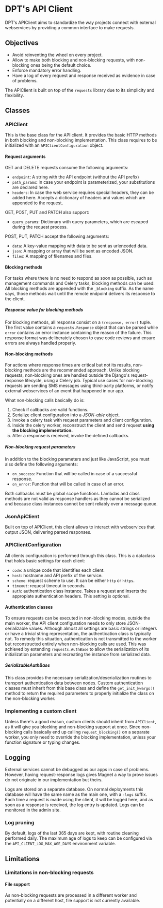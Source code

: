 # DPT's API Client

DPT's APIClient aims to standardize the way projects connect with external webservices
by providing a common interface to make requests.

## Objectives

- Avoid reinventing the wheel on every project.
- Allow to make both blocking and non-blocking requests, with non-blocking ones being
  the default choice.
- Enforce mandatory error handling.
- Have a log of every request and response received as evidence in case of problems.

The APIClient is built on top of the `requests` library due to its simplicity and
flexibility.

## Classes

### APIClient

This is the base class for the API client. It provides the basic HTTP methods in both
blocking and non-blocking implementation. This class requires to be initialized with
an `APIClientConfiguration` object.

#### Request arguments

GET and DELETE requests consume the following arguments:

* `endpoint`: A string with the API endpoint (without the API prefix)
* `path_params`: In case your endpoint is parameterized, your substitutions are declared
  here.
* `headers`: In case the web service requires special headers, they can be added here.
  Accepts a dictionary of headers and values which are appended to the request.

GET, POST, PUT and PATCH also support:

* `query_params`: Dictionary with query parameters, which are escaped during the request
  process.

POST, PUT, PATCH accept the following arguments:

* `data`: A key-value mapping with data to be sent as urlencoded data.
* `json`: A mapping or array that will be sent as encoded JSON.
* `files`: A mapping of filenames and files.

#### Blocking methods

For tasks where there is no need to respond as soon as possible, such as management
commands and Celery tasks, blocking methods can be used. All blocking methods are
appended with the `_blocking` suffix. As the name says, those methods wait until the
remote endpoint delivers its response to the client.

##### Response value for blocking methods

For blocking methods, all response consist on a `(response, error)` tuple. The first
value contains a `requests.Response` object that can be parsed while `error` contains an
error instance containing the reason of the failure.
This response format was deliberately chosen to ease code reviews and ensure errors are
always handled properly.

#### Non-blocking methods

For actions where response times are critical but not its results, non-blocking methods
are the recommended approach. Unlike blocking requests, non-blocking ones are handled
outside the Django's request-response lifecycle, using a Celery job. Typical use cases
for non-blocking requests are sending SMS messages using third-party platforms, or
notify external webservices of an event that happened in our app.

What non-blocking calls basically do is:

1. Check if callbacks are valid functions.
2. Serialize client configuration into a _JSON-able_ object.
3. Invoke a celery task with request parameters and client configuration.
4. Inside the celery worker, reconstruct the client and send request **using the
   blocking implementation.**
5. After a response is received, invoke the defined callbacks.

##### Non-blocking request parameters

In addition to the blocking parameters and just like JavaScript, you must also define
the following arguments:

* `on_success`: Function that will be called in case of a successful response.
* `on_error`: Function that will be called in case of an error.

Both callbacks must be global scope functions. Lambdas and class methods are not valid
as response handlers as they cannot be serialized and because class instances cannot be
sent reliably over a message queue.

### JsonApiClient

Built on top of APIClient, this client allows to interact with webservices that output
JSON, delivering parsed responses.

### APIClientConfiguration

All clients configuration is performed through this class. This is a dataclass that
holds basic settings for each client:

* `code`: a unique code that identifies each client.
* `host`: hostname and API prefix of the service.
* `scheme`: request scheme to use. It can be either `http` or `https`.
* `timeout`: request timeout in seconds.
* `auth`: authentication class instance. Takes a request and inserts the appropiate
  authentication headers. This setting is optional.

#### Authentication classes

To ensure requests can be executed in non-blocking modes, outside the main worker,
the API client configuration needs to only store JSON-serializable values.
Although almost all settings are basic strings or integers or have a trivial string
representation, the authentication class is typically not.
To remedy this situation, authentication is not transmitted to the worker but
reconstructed entirely when non-blocking calls are used. This was achieved by extending
`requests.AuthBase` to allow the serialization of its initialization parameters and
recreating the instance from serialized data.

##### SerializableAuthBase

This class provides the necessary serialization/deserialization routines to transport
authentication data between nodes. Custom authentication classes must inherit from this
base class and define the `get_init_kwargs()` method to return the required parameters
to properly initialize the class on the non-blocking worker.

### Implementing a custom client

Unless there's a good reason, custom clients should inherit from `APIClient`, as it will
give you blocking and non-blocking support at once. Since non-blocking calls basically
end up calling `request_blocking()` on a separate worker, you only need to override
the blocking implementation, unless your function signature or typing changes.

## Logging

External services cannot be debugged as our apps in case of problems. However, having
request-response logs gives Magnet a way to prove issues do not originate in our
implementation but theirs.

Logs are stored on a separate database. On normal deployments this database will have
the same name as the main one, with a `-logs` suffix. Each time a request is made using
the client, it will be logged here, and as soon as a response is received, the log entry
is updated. Logs can be monitored in the admin site.

### Log pruning

By default, logs of the last 365 days are kept, with routine cleaning performed daily.
The maximum age of logs to keep can be configured via the `API_CLIENT_LOG_MAX_AGE_DAYS`
environment variable.

## Limitations

### Limitations in non-blocking requests

#### File support

As non-blocking requests are processed in a different worker and potentially on a
different host, file support is not currently available.

